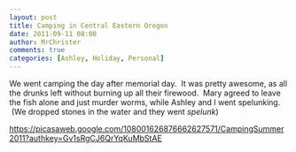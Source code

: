 ```yaml
---
layout: post
title: Camping in Central Eastern Oregon
date: 2011-09-11 08:00
author: MrChrister
comments: true
categories: [Ashley, Holiday, Personal]
---
```

We went camping the day after memorial day.  It was pretty awesome, as all the drunks left without burning up all their firewood.  Mary agreed to leave the fish alone and just murder worms, while Ashley and I went spelunking.  (We dropped stones in the water and they went <em>spelunk</em>)

<a href="https://picasaweb.google.com/108001626876662627571/CampingSummer2011?authkey=Gv1sRgCJ6QrYqKuMbStAE">https://picasaweb.google.com/108001626876662627571/CampingSummer2011?authkey=Gv1sRgCJ6QrYqKuMbStAE</a>
